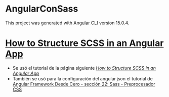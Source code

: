 # AngularConSass

This project was generated with [Angular CLI](https://github.com/angular/angular-cli) version 15.0.4.

# [How to Structure SCSS in an Angular App](https://medium.com/swlh/how-to-structure-scss-in-an-angular-app-a1b8a759a028)
- Se usó el tutorial de la página siguiente [*How to Structure SCSS in an Angular App*](https://medium.com/swlh/how-to-structure-scss-in-an-angular-app-a1b8a759a028)
- También se usó para la configuración del angular.json el tutorial de [Angular Framework Desde Cero - sección 22: Sass - Preprocesador CSS](https://www.udemy.com/course/angular-desde-cero)
